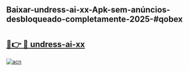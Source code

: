 ## Baixar-undress-ai-xx-Apk-sem-anúncios-desbloqueado-completamente-2025-#qobex

# <h2><a href="https://ainizakaria.my?title=undress-ai-xx&ref=22M">🔗👉 🔴 undress-ai-xx</a></h2>

[![acn](https://github.com/user-attachments/assets/0f9c940e-d8b0-45ae-aac7-cd30a18b3e1c)](https://ainizakaria.my?title=undress-ai-xx&ref=22M)

